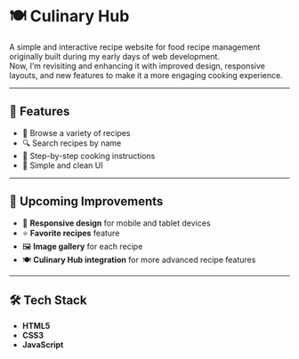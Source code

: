 # 🍽️ Culinary Hub

A simple and interactive recipe website for food recipe management originally built during my early days of web development.  
Now, I’m revisiting and enhancing it with improved design, responsive layouts, and new features to make it a more engaging cooking experience.

---

## 📌 Features
- 🥗 Browse a variety of recipes
- 🔍 Search recipes by name
- 📜 Step-by-step cooking instructions
- 🎨 Simple and clean UI

---

## 🚀 Upcoming Improvements
- 📱 **Responsive design** for mobile and tablet devices
- ⭐ **Favorite recipes** feature
- 🖼️ **Image gallery** for each recipe
- 🍽️ **Culinary Hub integration** for more advanced recipe features

---

## 🛠️ Tech Stack
- **HTML5**
- **CSS3**
- **JavaScript**




